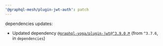 ```yaml
---
'@graphql-mesh/plugin-jwt-auth': patch
---
```


dependencies updates: 

- Updated dependency [`@graphql-yoga/plugin-jwt@^3.9.0` ↗︎](https://www.npmjs.com/package/@graphql-yoga/plugin-jwt/v/3.9.0) (from `^3.7.6`, in `dependencies`)

